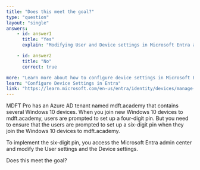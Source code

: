 ```yaml
---
title: "Does this meet the goal?"
type: "question"
layout: "single"
answers:
    - id: answer1
      title: "Yes"
      explain: "Modifying User and Device settings in Microsoft Entra admin center does not control PIN length requirements."

    - id: answer2
      title: "No"
      correct: true

more: "Learn more about how to configure device settings in Microsoft Entra"
learn: "Configure Device Settings in Entra"
link: "https://learn.microsoft.com/en-us/entra/identity/devices/manage-device-identities"
---
```

MDFT Pro has an Azure AD tenant named mdft.academy that contains several Windows 10 devices. When you join new Windows 10 devices to mdft.academy, users are prompted to set up a four-digit pin. But you need to ensure that the users are prompted to set up a six-digit pin when they join the Windows 10 devices to mdft.academy.

To implement the six-digit pin, you access the Microsoft Entra admin center and modify the User settings and the Device settings.

Does this meet the goal?

